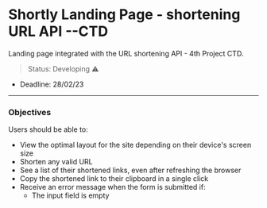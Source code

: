 # Shortly Landing Page - shortening URL API --CTD
Landing page integrated with the URL shortening API - 4th Project CTD.
> Status: Developing ⚠️
- Deadline: 28/02/23
---
### Objectives
Users should be able to:
- View the optimal layout for the site depending on their device's screen size
- Shorten any valid URL
- See a list of their shortened links, even after refreshing the browser
- Copy the shortened link to their clipboard in a single click
- Receive an error message when the form is submitted if:
  - The input field is empty
